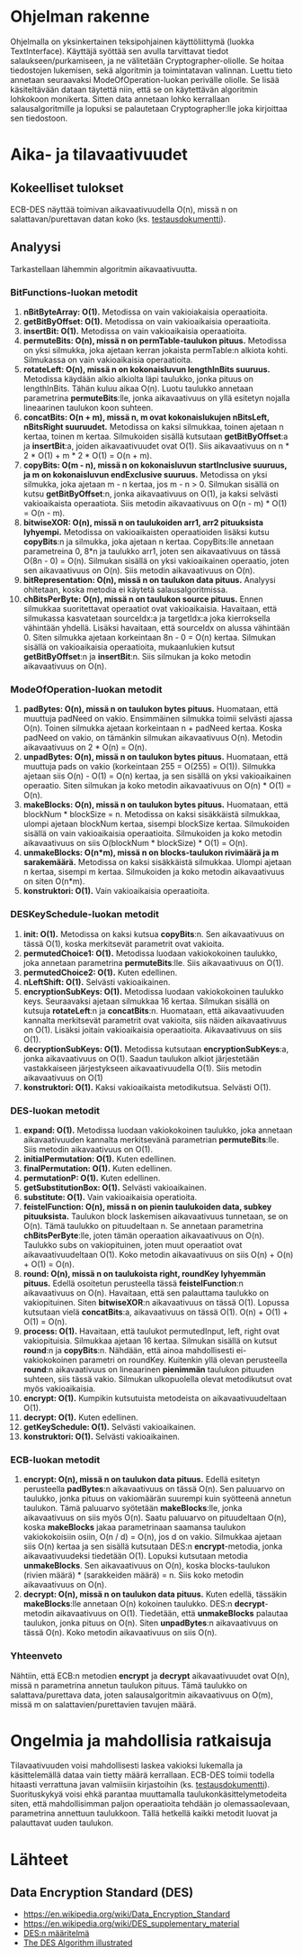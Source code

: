 # Ohjelman rakenne
Ohjelmalla on yksinkertainen teksipohjainen käyttöliittymä (luokka TextInterface). 
Käyttäjä syöttää sen avulla tarvittavat tiedot salaukseen/purkamiseen, ja ne välitetään
Cryptographer-oliolle. Se hoitaa tiedostojen lukemisen, sekä algoritmin ja toimintatavan valinnan.
Luettu tieto annetaan seuraavaksi ModeOfOperation-luokan perivälle oliolle. Se lisää käsiteltävään
dataan täytettä niin, että se on käytettävän algoritmin lohkokoon monikerta. Sitten data annetaan 
lohko kerrallaan salausalgoritmille ja lopuksi se palautetaan Cryptographer:lle joka kirjoittaa
sen tiedostoon.

# Aika- ja tilavaativuudet

## Kokeelliset tulokset

ECB-DES näyttää toimivan aikavaativuudella O(n), missä n on salattavan/purettavan datan koko
(ks. [testausdokumentti](testausdokumentti.md)).

## Analyysi
Tarkastellaan lähemmin algoritmin aikavaativuutta.

### BitFunctions-luokan metodit
1. __nBitByteArray: O(1).__ Metodissa on vain vakioiakaisia operaatioita.
2. __getBitByOffset: O(1).__ Metodissa on vain vakioaikaisia operaatioita.
3. __insertBit: O(1).__ Metodissa on vain vakioaikaisia operaatioita.
4. __permuteBits: O(n), missä n on permTable-taulukon pituus.__ Metodissa on yksi
silmukka, joka ajetaan kerran jokaista permTable:n alkiota kohti. Silmukassa on vain
vakioaikaisia operaatioita.
5. __rotateLeft: O(n), missä n on kokonaisluvun lengthInBits suuruus.__ Metodissa
käydään alkio alkiolta läpi taulukko, jonka pituus on lengthInBits. Tähän kuluu
aikaa O(n). Luotu taulukko annetaan parametrina __permuteBits__:lle, jonka aikavaativuus
on yllä esitetyn nojalla lineaarinen taulukon koon suhteen.
6. __concatBits: O(n + m), missä n, m ovat kokonaislukujen nBitsLeft, nBitsRight
suuruudet.__ Metodissa on kaksi silmukkaa, toinen ajetaan n kertaa, toinen m kertaa.
Silmukoiden sisällä kutsutaan __getBitByOffset__:a ja __insertBit__:a, joiden
aikavaativuudet ovat O(1). Siis aikavaativuus on n * 2 * O(1) + m * 2 * O(1) = O(n + m).
7. __copyBits: O(m - n), missä n on kokonaisluvun startInclusive suuruus, ja m on
kokonaisluvun endExclusive suuruus.__ Metodissa on yksi silmukka, joka ajetaan 
m - n kertaa, jos m - n > 0. Silmukan sisällä on kutsu __getBitByOffset__:n, jonka
aikavaativuus on O(1), ja kaksi selvästi vakioaikaista operaatiota. Siis metodin
aikavaativuus on O(n - m) * O(1) = O(n - m).
8. __bitwiseXOR: O(n), missä n on taulukoiden arr1, arr2 pituuksista lyhyempi.__
Metodissa on vakioaikaisten operaatioiden lisäksi kutsu __copyBits__:n ja silmukka,
joka ajetaan n kertaa. CopyBits:lle annetaan parametreina 0, 8*n ja taulukko arr1, 
joten sen aikavaativuus on tässä O(8n - 0) = O(n). Silmukan sisällä on yksi vakioaikainen
operaatio, joten sen aikavaativuus on O(n). Siis metodin aikavaativuus on O(n).
9. __bitRepresentation: O(n), missä n on taulukon data pituus.__ Analyysi ohitetaan,
koska metodia ei käytetä salausalgoritmissa.
10. __chBitsPerByte: O(n), missä n on taulukon source pituus.__ Ennen silmukkaa 
suoritettavat operaatiot ovat vakioaikaisia. Havaitaan, että silmukassa kasvatetaan
sourceIdx:a ja targetIdx:a joka kierroksella vähintään yhdellä. Lisäksi havaitaan,
että sourceIdx on alussa vähintään 0. Siten silmukka ajetaan korkeintaan 8n - 0 = O(n)
kertaa. Silmukan sisällä on vakioaikaisia operaatioita, mukaanlukien kutsut __getBitByOffset__:n
ja __insertBit__:n. Siis silmukan ja koko metodin aikavaativuus on O(n).


### ModeOfOperation-luokan metodit

1. __padBytes: O(n), missä n on taulukon bytes pituus.__ Huomataan, että muuttuja padNeed on vakio. 
Ensimmäinen silmukka toimii selvästi ajassa O(n). Toinen silmukka ajetaan korkeintaan
n + padNeed kertaa. Koska padNeed on vakio, on tämänkin silmukan aikavaativuus O(n).
Metodin aikavaativuus on 2 * O(n) = O(n).
2. __unpadBytes: O(n), missä n on taulukon bytes pituus.__ Huomataan, että muuttuja
pads on vakio (korkeintaan 255 = O(255) = O(1)). Silmukka ajetaan siis O(n) - O(1) = O(n)
kertaa, ja sen sisällä on yksi vakioaikainen operaatio. Siten silmukan ja koko metodin
aikavaativuus on O(n) * O(1) = O(n).
3. __makeBlocks: O(n), missä n on taulukon bytes pituus.__ Huomataan, että 
blockNum * blockSize = n. Metodissa on kaksi sisäkkäistä silmukkaa, ulompi ajetaan
blockNum kertaa, sisempi blockSize kertaa. Silmukoiden sisällä on vain vakioaikaisia
operaatioita. Silmukoiden ja koko metodin aikavaativuus on siis 
O(blockNum * blockSize) * O(1) = O(n).
4. __unmakeBlocks: O(n*m), missä n on blocks-taulukon rivimäärä ja m sarakemäärä.__
Metodissa on kaksi sisäkkäistä silmukkaa. Ulompi ajetaan n kertaa, sisempi m kertaa.
Silmukoiden ja koko metodin aikavaativuus on siten O(n*m).
5. __konstruktori: O(1).__ Vain vakioaikaisia operaatioita.

### DESKeySchedule-luokan metodit
1. __init: O(1).__ Metodissa on kaksi kutsua __copyBits__:n. Sen aikavaativuus on
tässä O(1), koska merkitsevät parametrit ovat vakioita.
2. __permutedChoice1: O(1).__ Metodissa luodaan vakiokokoinen taulukko, joka annetaan
parametrina __permuteBits__:lle. Siis aikavaativuus on O(1).
3. __permutedChoice2: O(1).__ Kuten edellinen.
4. __nLeftShift: O(1).__ Selvästi vakioaikainen.
5. __encryptionSubKeys: O(1).__ Metodissa luodaan vakiokokoinen taulukko keys.
Seuraavaksi ajetaan silmukkaa 16 kertaa. Silmukan sisällä on kutsuja __rotateLeft__:n
ja __concatBits__:n. Huomataan, että aikavaativuuden kannalta merkitsevät parametrit
ovat vakioita, siis näiden aikavaativuus on O(1). Lisäksi joitain vakioaikaisia
operaatioita. Aikavaativuus on siis O(1).
6. __decryptionSubKeys: O(1).__ Metodissa kutsutaan __encryptionSubKeys__:a, jonka
aikavaativuus on O(1). Saadun taulukon alkiot järjestetään vastakkaiseen järjestykseen
aikavaativuudella O(1). Siis metodin aikavaativuus on O(1)
7. __konstruktori: O(1).__ Kaksi vakioaikaista metodikutsua. Selvästi O(1).

### DES-luokan metodit
1. __expand: O(1).__ Metodissa luodaan vakiokokoinen taulukko, joka annetaan
aikavaativuuden kannalta merkitsevänä parametrian __permuteBits__:lle. Siis metodin
aikavaativuus on O(1).
2. __initialPermutation: O(1).__ Kuten edellinen.
3. __finalPermutation: O(1).__ Kuten edellinen.
4. __permutationP: O(1).__ Kuten edellinen.
5. __getSubstitutionBox: O(1).__ Selvästi vakioaikainen.
6. __substitute: O(1).__ Vain vakioaikaisia operatioita.
7. __feistelFunction: O(n), missä n on pienin taulukoiden data, subkey pituuksista.__
Taulukon block laskemisen aikavaativuus tunnetaan, se on O(n). Tämä taulukko on 
pituudeltaan n. Se annetaan parametrina __chBitsPerByte__:lle, joten tämän operaation
aikavaativuus on O(n). Taulukko subs on vakiopituinen, joten muut operaatiot ovat
aikavaativuudeltaan O(1). Koko metodin aikavaativuus on siis O(n) + O(n) + O(1) = O(n).
8. __round: O(n), missä n on taulukoista right, roundKey lyhyemmän pituus.__ 
Edellä osoitetun perusteella tässä __feistelFunction__:n aikavaativuus on O(n).
Havaitaan, että sen palauttama taulukko on vakiopituinen. Siten __bitwiseXOR__:n
aikavaativuus on tässä O(1). Lopussa kutsutaan vielä __concatBits__:a, aikavaativuus
on tässä O(1). O(n) + O(1) + O(1) = O(n).
9. __process: O(1).__ Havaitaan, että taulukot permutedInput, left, right ovat 
vakiopituisia. Silmukkaa ajetaan 16 kertaa. Silmukan sisällä on kutsut __round__:n ja
__copyBits__:n. Nähdään, että ainoa mahdollisesti ei-vakiokokoinen parametri on 
roundKey. Kuitenkin yllä olevan perusteella __round__:n aikavaativuus on lineaarinen
**pienimmän** taulukon pituuden suhteen, siis tässä vakio. Silmukan ulkopuolella
olevat metodikutsut ovat myös vakioaikaisia.
10. __encrypt: O(1).__ Kumpikin kutsutuista metodeista on aikavaativuudeltaan O(1).
11. __decrypt: O(1).__ Kuten edellinen.
12. __getKeySchedule: O(1).__ Selvästi vakioaikainen.
13. __konstruktori: O(1).__ Selvästi vakioaikainen.

### ECB-luokan metodit
1. __encrypt: O(n), missä n on taulukon data pituus.__ Edellä esitetyn perusteella
__padBytes__:n aikavaativuus on tässä O(n). Sen paluuarvo on taulukko, jonka pituus
on vakiomäärän suurempi kuin syötteenä annetun taulukon. Tämä paluuarvo syötetään
__makeBlocks__:lle, jonka aikavaativuus on siis myös O(n). Saatu paluuarvo on pituudeltaan
O(n), koska __makeBlocks__ jakaa parametrinaan saamansa taulukon vakiokokoisiin osiin,
O(n / d) = O(n), jos d on vakio. Silmukkaa ajetaan siis O(n) kertaa ja sen sisällä
kutsutaan DES:n __encrypt__-metodia, jonka aikavaativuudeksi tiedetään O(1). Lopuksi
kutsutaan metodia __unmakeBlocks__. Sen aikavaativuus on O(n), koska blocks-taulukon
(rivien määrä) * (sarakkeiden määrä) = n. Siis koko metodin aikavaativuus on O(n).
2. __decrypt: O(n), missä n on taulukon data pituus.__ Kuten edellä, tässäkin
__makeBlocks__:lle annetaan O(n) kokoinen taulukko. DES:n __decrypt__-metodin 
aikavaativuus on O(1). Tiedetään, että __unmakeBlocks__ palautaa taulukon, jonka
pituus on O(n). Siten __unpadBytes__:n aikavaativuus on tässä O(n). Koko metodin 
aikavaativuus on siis O(n).


### Yhteenveto
Nähtiin, että ECB:n metodien __encrypt__ ja __decrypt__ aikavaativuudet ovat O(n),
missä n parametrina annetun taulukon pituus. Tämä taulukko on salattava/purettava data,
joten salausalgoritmin aikavaativuus on O(m), missä m on salattavien/purettavien 
tavujen määrä.

# Ongelmia ja mahdollisia ratkaisuja
Tilavaativuuden voisi mahdollisesti laskea vakioksi lukemalla ja käsittelemällä dataa vain tietty määrä kerrallaan.
ECB-DES toimii todella hitaasti verrattuna javan valmiisiin kirjastoihin (ks. [testausdokumentti](testausdokumentti.md)).
Suorituskykyä voisi ehkä parantaa muuttamalla taulukonkäsittelymetodeita siten, että mahdollisimman paljon operaatioita
tehdään jo olemassaolevaan, parametrina annettuun taulukkoon. Tällä hetkellä kaikki metodit luovat ja palauttavat uuden taulukon.

# Lähteet
## Data Encryption Standard (DES)
* https://en.wikipedia.org/wiki/Data_Encryption_Standard
* https://en.wikipedia.org/wiki/DES_supplementary_material
* [DES:n määritelmä](http://csrc.nist.gov/publications/fips/fips46-3/fips46-3.pdf)
* [The DES Algorithm illustrated](http://page.math.tu-berlin.de/~kant/teaching/hess/krypto-ws2006/des.htm)
